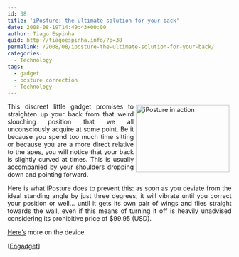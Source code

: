 ```yaml
---
id: 38
title: 'iPosture: the ultimate solution for your back'
date: 2008-08-19T14:49:43+00:00
author: Tiago Espinha
guid: http://tiagoespinha.info/?p=38
permalink: /2008/08/iposture-the-ultimate-solution-for-your-back/
categories:
  - Technology
tags:
  - gadget
  - posture correction
  - Technology
---
```

<div style="float: right; margin: 5px;">
  <a href="http://tiagoespinha.info/wp-content/uploads/2008/08/iposture.jpg" rel="lightbox[38]" title="iposture"><img class="size-medium wp-image-39" title="iposture" src="http://tiagoespinha.info/wp-content/uploads/2008/08/iposture-300x216.jpg" alt="iPosture in action" width="210" height="151" srcset="https://www.tiagoespinha.net/wp-content/uploads/2008/08/iposture-300x216.jpg 300w, https://www.tiagoespinha.net/wp-content/uploads/2008/08/iposture.jpg 494w" sizes="(max-width: 210px) 100vw, 210px" /></a>
</div>

<p style="text-align: justify;">
  This discreet little gadget promises to straighten up your back from that weird slouching position that we all unconsciously acquire at some point. Be it because you spend too much time sitting or because you are a more direct relative to the apes, you will notice that your back is slightly curved at times. This is usually accompanied by your shoulders dropping down and pointing forward.
</p>

<p style="text-align: justify;">
  Here is what iPosture does to prevent this: as soon as you deviate from the ideal standing angle by just three degrees, it will vibrate until you correct your position or well&#8230; until it gets its own pair of wings and flies straight towards the wall, even if this means of turning it off is heavily unadvised considering its prohibitive price of $99.95 (USD).
</p>

<p style="text-align: justify;">
  <a href="http://www.iposture.com/ip_howitworks.php" target="_blank">Here&#8217;s</a> more on the device.
</p>

<p style="text-align: justify;">
  [<a href="http://www.engadget.com/2008/08/19/iposture-annoys-you-when-you-slouch-does-so-because-it-loves-yo/" target="_blank">Engadget</a>]
</p>